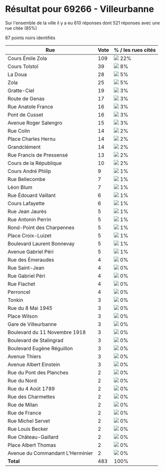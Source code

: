 # Résultat pour 69266 - Villeurbanne

Sur l'ensemble de la ville il y a eu 610 réponses dont 521 réponses avec une rue citée (85%)

87 points noirs identifiés

| Rue | Vote | % / les rues cités|
|-----|------|-------------------|
| Cours Émile Zola | 109 | <img src="../../img/bar_22.gif" />&nbsp;22%|
| Cours Tolstoï | 39 | <img src="../../img/bar_8.gif" />&nbsp;8%|
| La Doua | 28 | <img src="../../img/bar_5.gif" />&nbsp;5%|
| Zola | 25 | <img src="../../img/bar_5.gif" />&nbsp;5%|
| Gratte-Ciel | 19 | <img src="../../img/bar_3.gif" />&nbsp;3%|
| Route de Genas | 17 | <img src="../../img/bar_3.gif" />&nbsp;3%|
| Rue Anatole France | 16 | <img src="../../img/bar_3.gif" />&nbsp;3%|
| Pont de Cusset | 16 | <img src="../../img/bar_3.gif" />&nbsp;3%|
| Avenue Roger Salengro | 15 | <img src="../../img/bar_3.gif" />&nbsp;3%|
| Rue Colin | 14 | <img src="../../img/bar_2.gif" />&nbsp;2%|
| Place Charles Hernu | 14 | <img src="../../img/bar_2.gif" />&nbsp;2%|
| Grandclément | 14 | <img src="../../img/bar_2.gif" />&nbsp;2%|
| Rue Francis de Pressensé | 13 | <img src="../../img/bar_2.gif" />&nbsp;2%|
| Cours de la République | 10 | <img src="../../img/bar_2.gif" />&nbsp;2%|
| Cours André Philip | 9 | <img src="../../img/bar_1.gif" />&nbsp;1%|
| Rue Bellecombe | 7 | <img src="../../img/bar_1.gif" />&nbsp;1%|
| Léon Blum | 7 | <img src="../../img/bar_1.gif" />&nbsp;1%|
| Rue Édouard Vaillant | 6 | <img src="../../img/bar_1.gif" />&nbsp;1%|
| Cours Lafayette | 6 | <img src="../../img/bar_1.gif" />&nbsp;1%|
| Rue Jean Jaurès | 5 | <img src="../../img/bar_1.gif" />&nbsp;1%|
| Rue Antonin Perrin | 5 | <img src="../../img/bar_1.gif" />&nbsp;1%|
| Rond-Point des Charpennes | 5 | <img src="../../img/bar_1.gif" />&nbsp;1%|
| Place Croix-Luizet | 5 | <img src="../../img/bar_1.gif" />&nbsp;1%|
| Boulevard Laurent Bonnevay | 5 | <img src="../../img/bar_1.gif" />&nbsp;1%|
| Avenue Gabriel Péri | 5 | <img src="../../img/bar_1.gif" />&nbsp;1%|
| Rue des Émeraudes | 4 | <img src="../../img/bar_0.gif" />&nbsp;0%|
| Rue Saint-Jean | 4 | <img src="../../img/bar_0.gif" />&nbsp;0%|
| Rue Gabriel Péri | 4 | <img src="../../img/bar_0.gif" />&nbsp;0%|
| Rue Flachet | 4 | <img src="../../img/bar_0.gif" />&nbsp;0%|
| Perroncel | 4 | <img src="../../img/bar_0.gif" />&nbsp;0%|
| Tonkin | 3 | <img src="../../img/bar_0.gif" />&nbsp;0%|
| Rue du 8 Mai 1945 | 3 | <img src="../../img/bar_0.gif" />&nbsp;0%|
| Place Wilson | 3 | <img src="../../img/bar_0.gif" />&nbsp;0%|
| Gare de Villeurbanne | 3 | <img src="../../img/bar_0.gif" />&nbsp;0%|
| Boulevard du 11 Novembre 1918 | 3 | <img src="../../img/bar_0.gif" />&nbsp;0%|
| Boulevard de Stalingrad | 3 | <img src="../../img/bar_0.gif" />&nbsp;0%|
| Boulevard Eugène Réguillon | 3 | <img src="../../img/bar_0.gif" />&nbsp;0%|
| Avenue Thiers | 3 | <img src="../../img/bar_0.gif" />&nbsp;0%|
| Avenue Albert Einstein | 3 | <img src="../../img/bar_0.gif" />&nbsp;0%|
| Rue du Pont des Planches | 2 | <img src="../../img/bar_0.gif" />&nbsp;0%|
| Rue du Nord | 2 | <img src="../../img/bar_0.gif" />&nbsp;0%|
| Rue du 4 Août 1789 | 2 | <img src="../../img/bar_0.gif" />&nbsp;0%|
| Rue des Charmettes | 2 | <img src="../../img/bar_0.gif" />&nbsp;0%|
| Rue de Milan | 2 | <img src="../../img/bar_0.gif" />&nbsp;0%|
| Rue de France | 2 | <img src="../../img/bar_0.gif" />&nbsp;0%|
| Rue Michel Servet | 2 | <img src="../../img/bar_0.gif" />&nbsp;0%|
| Rue Louis Becker | 2 | <img src="../../img/bar_0.gif" />&nbsp;0%|
| Rue Château-Gaillard | 2 | <img src="../../img/bar_0.gif" />&nbsp;0%|
| Place Albert Thomas | 2 | <img src="../../img/bar_0.gif" />&nbsp;0%|
| Avenue du Commandant L'Herminier | 2 | <img src="../../img/bar_0.gif" />&nbsp;0%|
| **Total** | 483 | 100%|

